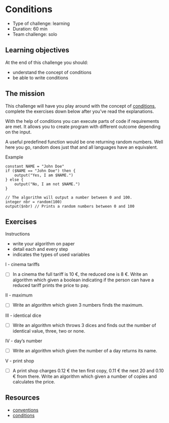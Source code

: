 # Conditions
* Type of challenge: learning
* Duration: 60 min
* Team challenge: solo

## Learning objectives
At the end of this challenge you should:
* understand the concept of conditions
* be able to write conditions

## The mission
This challenge will have you play around with the concept of [conditions](https://en.wikipedia.org/wiki/Conditional_(computer_programming)), complete the exercises down below after you’ve read the explanations.

With the help of conditions you can execute parts of code if requirements are met. It allows you to create program with different outcome depending on the input.

A useful predefined function would be one returning random numbers. Well here you go, random does just that and all languages have an equivalent.

Example
``` This algorithm will output "Yes, I am John Doe."
constant NAME = "John Doe"
if ($NAME == "John Doe") then {
	output("Yes, I am $NAME.")
} else {
	output("No, I am not $NAME.")
}

// The algorithm will output a number between 0 and 100.
integer nbr = random(100)
output($nbr) // Prints a random numbers between 0 and 100
```

## Exercises
Instructions
* write your algorithm on paper
* detail each and every step
* indicates the types of used variables

I - cinema tariffs
-[ ] In a cinema the full tariff is 10 €, the reduced one is 8 €. Write an algorithm which given a boolean indicating if the person can have a reduced tariff prints the price to pay.

II - maximum
-[ ] Write an algorithm which given 3 numbers finds the maximum.

III - identical dice
-[ ] Write an algorithm which throws 3 dices and finds out the number of identical value, three, two or none.

IV - day’s number
-[ ] Write an algorithm which given the number of a day returns its name.

V - print shop
-[ ] A print shop charges 0.12 € the ten first copy, 0.11 € the next 20 and 0.10 € from there. Write an algorithm which given a number of copies and calculates the price.

## Resources
* [conventions](https://github.com/becodeorg/BXL-Swartz-4-27/blob/master/1.The-Field/7.Algorithmic/conventions.adoc)
* [conditions](https://computersciencewiki.org/index.php/Conditionals)
